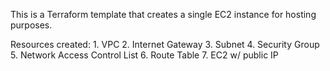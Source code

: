 This is a Terraform template that creates a single EC2 instance for hosting purposes.

Resources created:
    1. VPC
    2. Internet Gateway
    3. Subnet
    4. Security Group
    5. Network Access Control List
    6. Route Table
    7. EC2 w/ public IP